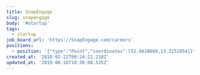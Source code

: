 ```yaml
---
title: SnapEngage
slug: snapengage
body: '#startup'
tags:
  - startup
job_board_url: 'https://SnapEngage.com/careers'
positions:
  - position: '{"type":"Point","coordinates":[52.4610669,13.3251054]}'
created_at: '2018-02-22T00:24:22.218Z'
updated_at: '2019-06-16T10:36:08.535Z'
---
```


